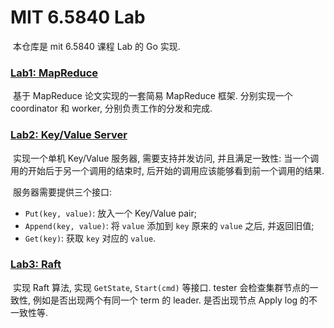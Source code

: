 # MIT 6.5840 Lab

​	本仓库是 mit 6.5840 课程 Lab 的 Go 实现. 

### [Lab1: MapReduce](src/mr)

​	基于 MapReduce 论文实现的一套简易 MapReduce 框架. 分别实现一个 coordinator 和 worker, 分别负责工作的分发和完成.

### [Lab2: Key/Value Server](src/kvsrv)

​	实现一个单机 Key/Value 服务器, 需要支持并发访问, 并且满足一致性: 当一个调用的开始后于另一个调用的结束时, 后开始的调用应该能够看到前一个调用的结果. 

​	服务器需要提供三个接口:

- `Put(key, value)`: 放入一个 Key/Value pair;
- `Append(key, value)`: 将 `value` 添加到 `key` 原来的 `value` 之后, 并返回旧值;
- `Get(key)`: 获取 `key` 对应的 `value`.

### [Lab3: Raft](src/raft)

​	实现 Raft 算法, 实现 `GetState`, `Start(cmd)` 等接口. tester 会检查集群节点的一致性, 例如是否出现两个有同一个 term 的 leader. 是否出现节点 Apply log 的不一致性等. 

